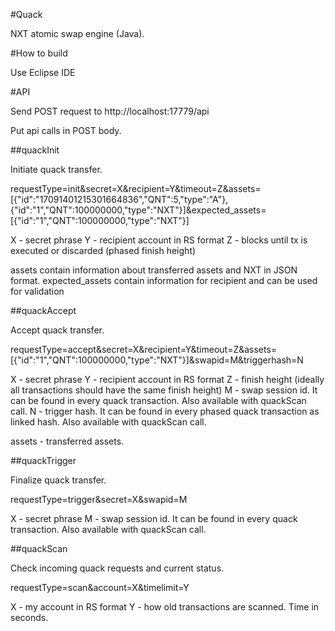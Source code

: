 #Quack

NXT atomic swap engine (Java).

#How to build

Use Eclipse IDE

#API

Send POST request to http://localhost:17779/api

Put api calls in POST body.

##quackInit

Initiate quack transfer.

requestType=init&secret=X&recipient=Y&timeout=Z&assets=[{"id":"17091401215301664836","QNT":5,"type":"A"},{"id":"1","QNT":100000000,"type":"NXT"}]&expected_assets=[{"id":"1","QNT":100000000,"type":"NXT"}]

X - secret phrase
Y - recipient account in RS format
Z - blocks until tx is executed or discarded (phased finish height)

assets contain information about transferred assets and NXT in JSON format.
expected_assets contain information for recipient and can be used for validation

##quackAccept

Accept quack transfer.

requestType=accept&secret=X&recipient=Y&timeout=Z&assets=[{"id":"1","QNT":100000000,"type":"NXT"}]&swapid=M&triggerhash=N

X - secret phrase
Y - recipient account in RS format
Z - finish height (ideally all transactions should have the same finish height)
M - swap session id. It can be found in every quack transaction. Also available with quackScan call.
N - trigger hash. It can be found in every phased quack transaction as linked hash. Also available with quackScan call.

assets - transferred assets.

##quackTrigger

Finalize quack transfer.

requestType=trigger&secret=X&swapid=M

X - secret phrase
M - swap session id. It can be found in every quack transaction. Also available with quackScan call.

##quackScan

Check incoming quack requests and current status.

requestType=scan&account=X&timelimit=Y

X - my account in RS format
Y - how old transactions are scanned. Time in seconds.